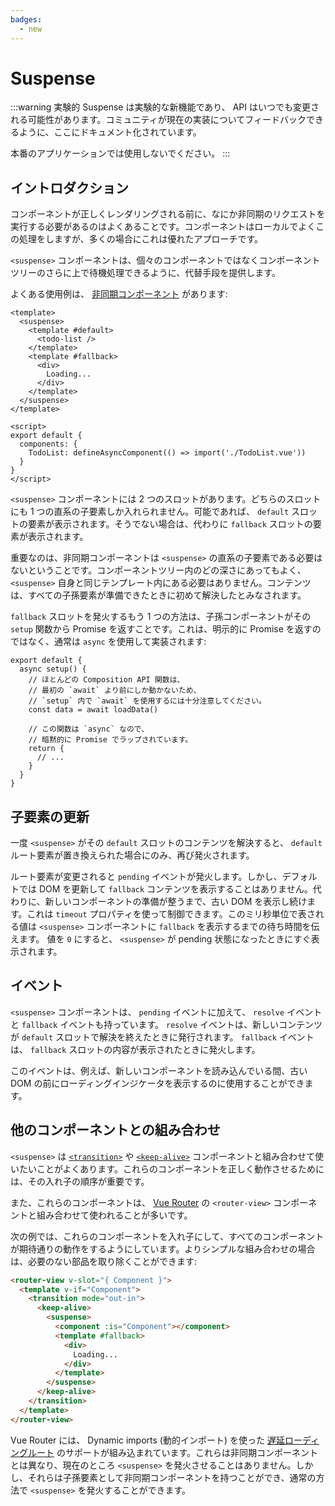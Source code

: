 ```yaml
---
badges:
  - new
---
```


# Suspense <MigrationBadges :badges="$frontmatter.badges" />

:::warning 実験的
Suspense は実験的な新機能であり、 API はいつでも変更される可能性があります。コミュニティが現在の実装についてフィードバックできるように、ここにドキュメント化されています。

本番のアプリケーションでは使用しないでください。
:::

## イントロダクション

コンポーネントが正しくレンダリングされる前に、なにか非同期のリクエストを実行する必要があるのはよくあることです。コンポーネントはローカルでよくこの処理をしますが、多くの場合にこれは優れたアプローチです。

`<suspense>` コンポーネントは、個々のコンポーネントではなくコンポーネントツリーのさらに上で待機処理できるように、代替手段を提供します。

よくある使用例は、 [非同期コンポーネント](/guide/component-dynamic-async.html#async-components) があります:

```vue{2-4,6,17}
<template>
  <suspense>
    <template #default>
      <todo-list />
    </template>
    <template #fallback>
      <div>
        Loading...
      </div>
    </template>
  </suspense>
</template>

<script>
export default {
  components: {
    TodoList: defineAsyncComponent(() => import('./TodoList.vue'))
  }
}
</script>
```

`<suspense>` コンポーネントには 2 つのスロットがあります。どちらのスロットにも 1 つの直系の子要素しか入れられません。可能であれば、 `default` スロットの要素が表示されます。そうでない場合は、代わりに `fallback` スロットの要素が表示されます。

重要なのは、非同期コンポーネントは `<suspense>` の直系の子要素である必要はないということです。コンポーネントツリー内のどの深さにあってもよく、`<suspense>` 自身と同じテンプレート内にある必要はありません。コンテンツは、すべての子孫要素が準備できたときに初めて解決したとみなされます。

`fallback` スロットを発火するもう 1 つの方法は、子孫コンポーネントがその `setup` 関数から Promise を返すことです。これは、明示的に Promise を返すのではなく、通常は `async` を使用して実装されます:

```js{2}
export default {
  async setup() {
    // ほとんどの Composition API 関数は、
    // 最初の `await` より前にしか動かないため、
    // `setup` 内で `await` を使用するには十分注意してください。
    const data = await loadData()

    // この関数は `async` なので、
    // 暗黙的に Promise でラップされています。
    return {
      // ...
    }
  }
}
```

## 子要素の更新

一度 `<suspense>` がその `default` スロットのコンテンツを解決すると、 `default` ルート要素が置き換えられた場合にのみ、再び発火されます。

ルート要素が変更されると `pending` イベントが発火します。しかし、デフォルトでは DOM を更新して `fallback` コンテンツを表示することはありません。代わりに、新しいコンポーネントの準備が整うまで、古い DOM を表示し続けます。これは `timeout` プロパティを使って制御できます。このミリ秒単位で表される値は `<suspense>` コンポーネントに `fallback` を表示するまでの待ち時間を伝えます。 値を `0` にすると、 `<suspense>` が pending 状態になったときにすぐ表示されます。

## イベント

`<suspense>` コンポーネントは、 `pending` イベントに加えて、 `resolve` イベントと `fallback` イベントも持っています。 `resolve` イベントは、新しいコンテンツが `default` スロットで解決を終えたときに発行されます。 `fallback` イベントは、 `fallback` スロットの内容が表示されたときに発火します。

このイベントは、例えば、新しいコンポーネントを読み込んでいる間、古い DOM の前にローディングインジケータを表示するのに使用することができます。

## 他のコンポーネントとの組み合わせ

`<suspense>` は [`<transition>`](/api/built-in-components.html#transition) や [`<keep-alive>`](/api/built-in-components.html#keep-alive) コンポーネントと組み合わせて使いたいことがよくあります。これらのコンポーネントを正しく動作させるためには、その入れ子の順序が重要です。

また、これらのコンポーネントは、 [Vue Router](https://next.router.vuejs.org/) の `<router-view>` コンポーネントと組み合わせて使われることが多いです。

次の例では、これらのコンポーネントを入れ子にして、すべてのコンポーネントが期待通りの動作をするようにしています。よりシンプルな組み合わせの場合は、必要のない部品を取り除くことができます:

```html
<router-view v-slot="{ Component }">
  <template v-if="Component">
    <transition mode="out-in">
      <keep-alive>
        <suspense>
          <component :is="Component"></component>
          <template #fallback>
            <div>
              Loading...
            </div>
          </template>
        </suspense>
      </keep-alive>
    </transition>
  </template>
</router-view>
```

Vue Router には、 Dynamic imports (動的インポート) を使った [遅延ローディングルート](https://next.router.vuejs.org/guide/advanced/lazy-loading.html) のサポートが組み込まれています。これらは非同期コンポーネントとは異なり、現在のところ `<suspense>` を発火させることはありません。しかし、それらは子孫要素として非同期コンポーネントを持つことができ、通常の方法で `<suspense>` を発火することができます。
